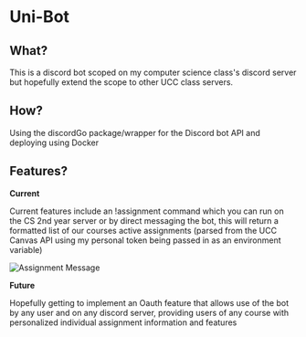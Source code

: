 # Uni-Bot

## What?

This is a discord bot scoped on my computer science class's discord server but hopefully extend the scope to other UCC class servers.

## How?

Using the discordGo package/wrapper for the Discord bot API and deploying using Docker

## Features?

**Current**

Current features include an !assignment command which you can run on the CS 2nd year server or by direct messaging the bot, this will return a formatted list of our courses active assignments (parsed from the UCC Canvas API using my personal token being passed in as an environment variable)

![Assignment Message](https://i.gyazo.com/d2ee4267888c6e52c88bd1dae6405ce8.png)

**Future**

Hopefully getting to implement an Oauth feature that allows use of the bot by any user and on any discord server, providing users of any course with personalized individual assignment information and features
